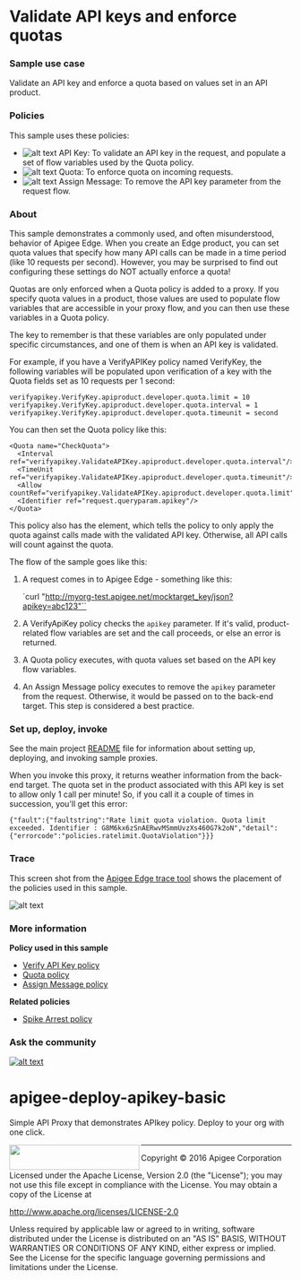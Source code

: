# Validate API keys and enforce quotas

### Sample use case

Validate an API key and enforce a quota based on values set in an API product.

### Policies 

This sample uses these policies: 

* ![alt text](../../images/icon-policy-security.jpg "API Key policy") API Key: To validate an API key in the request, and populate a set of flow variables used by the Quota policy. 
* ![alt text](../../images/icon-policy-quota.jpg "Quota policy") Quota: To enforce quota on incoming requests. 
* ![alt text](../../images/icon-assign-message.jpg "Assign Message policy") Assign Message: To remove the API key parameter from the request flow. 

### About

This sample demonstrates a commonly used, and often misunderstood, behavior of Apigee Edge. When you create an Edge product, you can set quota values that specify how many API calls can be made in a time period (like 10 requests per second). However, you may be surprised to find out configuring these settings do NOT actually enforce a quota!

Quotas are only enforced when a Quota policy is added to a proxy. If you specify quota values in a product, those values are used to populate flow variables that are accessible in your proxy flow, and you can then use these variables in a Quota policy.

The key to remember is that these variables are only populated under specific circumstances, and one of them is when an API key is validated. 

For example, if you have a VerifyAPIKey policy named VerifyKey, the following variables will be populated upon verification of a key with the Quota fields set as 10 requests per 1 second:

```
verifyapikey.VerifyKey.apiproduct.developer.quota.limit = 10
verifyapikey.VerifyKey.apiproduct.developer.quota.interval = 1
verifyapikey.VerifyKey.apiproduct.developer.quota.timeunit = second
```

You can then set the Quota policy like this:

```
<Quota name="CheckQuota"> 
  <Interval ref="verifyapikey.ValidateAPIKey.apiproduct.developer.quota.interval"/>
  <TimeUnit ref="verifyapikey.ValidateAPIKey.apiproduct.developer.quota.timeunit"/>
  <Allow countRef="verifyapikey.ValidateAPIKey.apiproduct.developer.quota.limit"/>
  <Identifier ref="request.queryparam.apikey"/>
</Quota>
```

This policy also has the <Identifier> element, which tells the policy to only apply the quota against calls made with the validated API key. Otherwise, all API calls will count against the quota. 

The flow of the sample goes like this:

1. A request comes in to Apigee Edge - something like this:

    `curl "http://myorg-test.apigee.net/mocktarget_key/json?apikey=abc123"``

2. A VerifyApiKey policy checks the `apikey` parameter. If it's valid, product-related flow variables are set and the call proceeds, or else an error is returned. 
3. A Quota policy executes, with quota values set based on the API key flow variables. 
4. An Assign Message policy executes to remove the `apikey` parameter from the request. Otherwise, it would be passed on to the back-end target. This step is considered a best practice. 

### Set up, deploy, invoke

See the main project [README](../../README.md) file for information about setting up, deploying, and invoking sample proxies. 

When you invoke this proxy, it returns weather information from the back-end target. The quota set in the product associated with this API key is set to allow only 1 call per minute! So, if you call it a couple of times in succession, you'll get this error:

```
{"fault":{"faultstring":"Rate limit quota violation. Quota limit  exceeded. Identifier : G8M6kx6zSnAERwvMSmmUvzXs460G7k2oN","detail":{"errorcode":"policies.ratelimit.QuotaViolation"}}}
```

### Trace

This screen shot from the [Apigee Edge trace tool](http://apigee.com/docs/api-services/content/using-trace-tool-0) shows the placement of the policies used in this sample. 

![alt text](../../images/apikey-quota-trace.png) 

### More information

**Policy used in this sample**

* [Verify API Key policy](http://apigee.com/docs/api-services/reference/verify-api-key-policy)
* [Quota policy](http://apigee.com/docs/api-services/reference/quota-policy)
* [Assign Message policy](http://apigee.com/docs/api-services/reference/xml-json-policy)

**Related policies**
* [Spike Arrest policy](http://apigee.com/docs/api-services/reference/spike-arrest-policy)

### Ask the community

[![alt text](../../images/apigee-community.png "Apigee Community is a great place to ask questions and find answers about developing API proxies. ")](https://community.apigee.com?via=github)

# apigee-deploy-apikey-basic

Simple API Proxy that demonstrates APIkey policy.
Deploy to your org with one click.

<a href="https://deploynow.apigee.com/login-form/?repo=https://github.com/kbouwmee/apigee-brewery.git&apiFolder=apikey-basic/&makeScript=make.sh">
<img src="https://raw.githubusercontent.com/apigee/apigee-deploy-now/master/images/deploy_to_apigee.png" align="left" height="45" width="232" >
</a>


---

Copyright © 2016 Apigee Corporation

Licensed under the Apache License, Version 2.0 (the "License"); you may not use
this file except in compliance with the License. You may obtain a copy
of the License at

http://www.apache.org/licenses/LICENSE-2.0

Unless required by applicable law or agreed to in writing, software
distributed under the License is distributed on an "AS IS" BASIS,
WITHOUT WARRANTIES OR CONDITIONS OF ANY KIND, either express or implied.
See the License for the specific language governing permissions and
limitations under the License.
